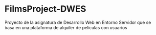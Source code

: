 # FilmsProject-DWES
Proyecto de la asignatura de Desarrollo Web en Entorno Servidor que se basa en una plataforma de alquiler de películas con usuarios
